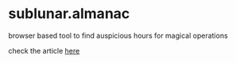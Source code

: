 # sublunar.almanac
browser based tool to find auspicious hours for magical operations

check the article [here](http://sublunar.space/drafts/sublunar-almanac.html)
